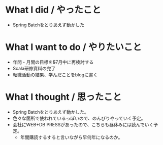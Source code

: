 # What I did / やったこと
- Spring Batchをとりあえず動かした

# What I want to do / やりたいこと
- 年間・月間の目標を~~5~~7月中に再検討する
- Scala研修資料の完了
- 転職活動の結果、学んだことをblogに書く

# What I thought / 思ったこと
- Spring Batchをとりあえず動かした。
- 色々な箇所で使われているっぽいので、のんびりやっていく予定。
- 会社にWEB+DB PRESSがあったので、こちらも昼休みには読んでいく予定。
  - 年間購読するすると言いながら早何年になるのか。
